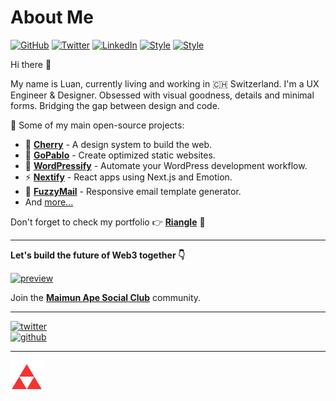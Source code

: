 # About Me

[![GitHub](https://img.shields.io/badge/GitHub-%40luangjokaj-239a3b.svg)](https://github.com/luangjokaj)
[![Twitter](https://img.shields.io/badge/Twitter-%40luangjokaj-58a1f2.svg)](https://twitter.com/luangjokaj)
[![LinkedIn](https://img.shields.io/badge/Linked-In-0c66c3.svg)](https://www.linkedin.com/in/luangjokaj/)
[![Style](https://img.shields.io/badge/Dark%20Mode-111111.svg#gh-dark-mode-only)](https://github.com/settings/appearance#gh-dark-mode-only)
[![Style](https://img.shields.io/badge/Light%20Mode-efefef.svg#gh-light-mode-only)](https://github.com/settings/appearance#gh-light-mode-only)

Hi there 👋

My name is Luan, currently living and working in 🇨🇭 Switzerland. I'm a UX Engineer & Designer. Obsessed with visual goodness, details and minimal forms. Bridging the gap between design and code.

🚀 Some of my main open-source projects:

- 🍒 [**Cherry**](https://cherry.design/) - A design system to build the web.
- 🐺 [**GoPablo**](https://www.gopablo.co/) - Create optimized static websites.
- 🎈 [**WordPressify**](https://www.wordpressify.co/) - Automate your WordPress development workflow.
- ⚡ [**Nextify**](https://www.nextify.me/) - React apps using Next.js and Emotion.
- 📨 [**FuzzyMail**](https://www.fuzzymail.co/) - Responsive email template generator.
- And [more...](https://github.com/luangjokaj)

Don't forget to check my portfolio 👉 [**Riangle**](https://github.com/luangjokaj) 💫

---

**Let's build the future of Web3 together 👇**

[![preview](https://i.imgur.com/YgvqZ4F.png)](https://maimun.club/)

Join the [**Maimun Ape Social Club**](https://maimun.club/) community.

---

[![twitter](https://img.shields.io/twitter/follow/luangjokaj?style=social)](https://twitter.com/LuanGjokaj)  
[![github](https://img.shields.io/github/followers/luangjokaj?style=social)](https://github.com/luangjokaj)

---

[![riangle](assets/logo.svg)](https://www.riangle.com)
